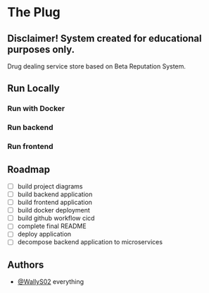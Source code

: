 # The Plug
## Disclaimer! System created for educational purposes only.
Drug dealing service store based on Beta Reputation System.
## Run Locally
### Run with Docker
### Run backend
### Run frontend
## Roadmap
- [ ] build project diagrams
- [ ] build backend application
- [ ] build frontend application
- [ ] build docker deployment
- [ ] build github workflow cicd
- [ ] complete final README
- [ ] deploy application
- [ ] decompose backend application to microservices
## Authors
- [@WallyS02](https://github.com/WallyS02) everything
